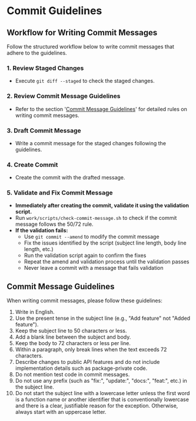 # Commit Guidelines

## Workflow for Writing Commit Messages
Follow the structured workflow below to write commit messages that adhere to the guidelines.

### 1. Review Staged Changes
- Execute `git diff --staged` to check the staged changes.

### 2. Review Commit Message Guidelines
- Refer to the section '[Commit Message Guidelines](#commit-message-guidelines)' for detailed rules on writing commit messages.

### 3. Draft Commit Message
- Write a commit message for the staged changes following the guidelines.

### 4. Create Commit
- Create the commit with the drafted message.

### 5. Validate and Fix Commit Message
- **Immediately after creating the commit, validate it using the validation script.**
- Run `work/scripts/check-commit-message.sh` to check if the commit message follows the 50/72 rule.
- **If the validation fails:**
  - Use `git commit --amend` to modify the commit message
  - Fix the issues identified by the script (subject line length, body line length, etc.)
  - Run the validation script again to confirm the fixes
  - Repeat the amend and validation process until the validation passes
  - Never leave a commit with a message that fails validation

## Commit Message Guidelines
When writing commit messages, please follow these guidelines:

1. Write in English.
2. Use the present tense in the subject line (e.g., "Add feature" not "Added feature").
3. Keep the subject line to 50 characters or less.
4. Add a blank line between the subject and body.
5. Keep the body to 72 characters or less per line.
6. Within a paragraph, only break lines when the text exceeds 72 characters.
7. Describe changes to public API features and do not include implementation details such as package-private code.
8. Do not mention test code in commit messages.
9. Do not use any prefix (such as "fix:", "update:", "docs:", "feat:", etc.) in the subject line.
10. Do not start the subject line with a lowercase letter unless the first word is a function name or another identifier that is conventionally lowercase and there is a clear, justifiable reason for the exception. Otherwise, always start with an uppercase letter.
